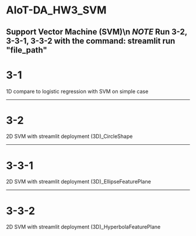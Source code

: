 # AIoT-DA_HW3_SVM
Support Vector Machine (SVM)\n
*NOTE* Run 3-2, 3-3-1, 3-3-2 with the command: streamlit run "file_path"
-----------------
# 3-1
1D compare to  logistic regression with SVM on simple case

-----------------
# 3-2
2D SVM with streamlit deployment (3D)_CircleShape

-----------------
# 3-3-1
2D SVM with streamlit deployment (3D)_EllipseFeaturePlane

-----------------
# 3-3-2
2D SVM with streamlit deployment (3D)_HyperbolaFeaturePlane
